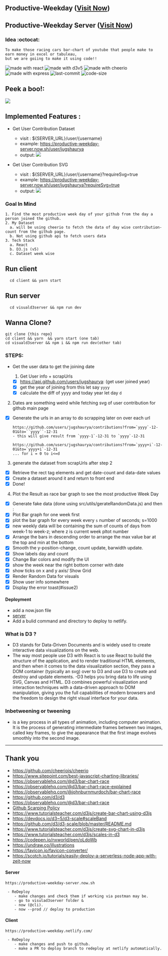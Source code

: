 ## Productive-Weekday ([Visit Now](https://productive-weekday.netlify.com))

## Productive-Weekday Server ([Visit Now](https://productive-weekday-server.now.sh))

### Idea :octocat:

```
To make those racing cars bar-chart of youtube that people make to earn money in excel or tabuleau,
but we are goiing to make it using code!!
```

<img src="https://img.shields.io/badge/made%20with-react-cyan.svg" alt="made with react"> <img src="https://img.shields.io/badge/made%20with-d3v5-yellow.svg" alt="made with d3v5">
<img src="https://img.shields.io/badge/made%20with-cheerio-green.svg" alt="made with cheerio"> <img src="https://img.shields.io/badge/made%20with-express-black.svg" alt="made with express">
<img src="https://img.shields.io/github/last-commit/jugshaurya/productive-weekday" alt="last-commit"> <img src="https://img.shields.io/github/languages/code-size/jugshaurya/productive-weekday" alt="code-size">

## Peek a boo!:

![](app.gif)

## Implemented Features :

- Get User Contribution Dataset

  - visit : \${SERVER_URL}/user/{username}
  - example: https://productive-weekday-server.now.sh/user/jugshaurya
  - output:
    ![](dataset_output.png)

- Get User Contribution SVG

  - visit : \${SERVER_URL}/user/{username}?requireSvg=true
  - example: https://productive-weekday-server.now.sh/user/jugshaurya?requireSvg=true
  - output:
    ![](usersvg.png)

### Goal In Mind

```
1. Find the most productive week day of your github from the day a person joined the github.
2. My Dataset
  a. will be using cheerio to fetch the data of day wise contribution-count from the github page.
  b. Not using github api to fetch users data
3. Tech Stack
  a. React
  b. D3.js (v5)
  c. Dataset week wise
```

## Run client

```
  cd client && yarn start
```

## Run server

```
  cd visuald3server && npm run dev
```

## Wanna Clone?

```
git clone {this repo}
cd client && yarn  && yarn start (one tab)
cd visuald3server && npm i && npm run dev(other tab)

```

### STEPS:

- Get the user data to get the joining date

  1. Get User info + scrapUrls

  - [x] https://api.github.com/users/jugshaurya: (get user joined year)
  - [x] get the year of joining from this let say `yyyy`
  - [x] calculate the diff of yyyy and today year let day `d`

2. Dates are something weird while fetching svg of user contribution for github main page

- [x] Generate the urls in an array to do scrapping later on over each url

  ```
  https://github.com/users/jugshaurya/contributions?from=`yyyy`-12-01&to=``yyyy``-12-31
  - this will give result from `yyyy-1`-12-31 to `yyyy`-12-31

  https://github.com/users/jugshaurya/contributions?from=`yyyy+i`-12-01&to=`yyyy+i`-12-31
  ... for i = 0 to i<=d
  ```

3. generate the dataset from scrapUrls after step 2

- [x] Retrieve the rect tag elements and get date-count and data-date values
- [x] Create a dataset around it and return to front end
- [x] Done!

4. Plot the Result as race bar graph to see the most productive Week Day

- [x] Generate fake data (done using src/utils/gerateRandomData.js) and then :
- [x] Plot Bar graph for one week first
- [x] plot the bar graph for every week every `s` number of seconds; s=1000
- [x] new weekly data will be containing the sum of counts of days from week-1 to week-z; where z is current week pltot number
- [x] Arrange the bars in descending order to arrange the max value bar at the top and min at the bottom
- [x] Smooth the y-position-change, count update, barwidth update.
- [x] Show labels day and count
- [x] Change Bar colors and modify the UI
- [x] show the week near the right bottom corner with date
- [x] show ticks on x and y axis/ Show Grid
- [x] Render Random Data for visuals
- [x] Show user info somewhere
- [x] Display the error toast(#issue2)

#### Deployment

- add a now.json file
- [server](https://productive-weekday-server.now.sh)
- Add a bulid command and directory to deploy to netlify.

### What is D3 ?

- D3 stands for Data-Driven Documents and is widely used to create interactive data visualizations on the web.
- The way most people use D3 with React is to use React to build the structure of the application, and to render traditional HTML elements, and then when it comes to the data visualization section, they pass a DOM container (typically an svg) over to D3 and use D3 to create and destroy and update elements.
  -D3 helps you bring data to life using SVG, Canvas and HTML. D3 combines powerful visualization and interaction techniques with a data-driven approach to DOM manipulation, giving you the full capabilities of modern browsers and the freedom to design the right visual interface for your data.

### Inbetweening or tweening

- is a key process in all types of animation, including computer animation. It is the process of generating intermediate frames between two images, called key frames, to give the appearance that the first image evolves smoothly into the second image.

---

## Thank you

- https://github.com/cheeriojs/cheerio
- https://www.sitepoint.com/best-javascript-charting-libraries/
- https://observablehq.com/@d3/bar-chart-race
- https://observablehq.com/@d3/bar-chart-race-explained
- https://observablehq.com/@johnburnmurdoch/bar-chart-race
- https://github.com/d3/d3
- https://observablehq.com/@d3/bar-chart-race
- [Github Scarping Policy ](https://help.github.com/en/github/site-policy/github-acceptable-use-policies#5-scraping-and-api-usage-restrictions)
- https://www.tutorialsteacher.com/d3js/create-bar-chart-using-d3js
- https://devdocs.io/d3~5/d3-scale#scaleBand
- https://github.com/d3/d3-scale/blob/master/README.md
- https://www.tutorialsteacher.com/d3js/create-svg-chart-in-d3js
- https://www.tutorialsteacher.com/d3js/scales-in-d3
- https://codepen.io/nxworld/pen/oLdoWb
- https://undraw.co/illustrations
- https://favicon.io/favicon-converter/
- https://scotch.io/tutorials/easily-deploy-a-serverless-node-app-with-zeit-now

#### Server

```
https://productive-weekday-server.now.sh

 - ReDeploy
    - make changes and check them if working via postman may be.
    - go to visulad3server folder &
    - now (@cli).
    - now --prod // deploy to production
```

#### Client

```
https://productive-weekday.netlify.com/

 - ReDeploy
    - make changes and push to github.
    - make a PR to deploy branch to redeploy at netlify automatically.
```
